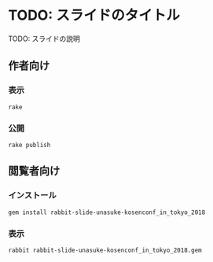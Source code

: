 # TODO: スライドのタイトル

TODO: スライドの説明

## 作者向け

### 表示

    rake

### 公開

    rake publish

## 閲覧者向け

### インストール

    gem install rabbit-slide-unasuke-kosenconf_in_tokyo_2018

### 表示

    rabbit rabbit-slide-unasuke-kosenconf_in_tokyo_2018.gem

